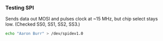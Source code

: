### Testing SPI ###

Sends data out MOSI and pulses clock at ~15 MHz, but chip select stays low. (Checked SS0, SS1, SS2, SS3.)

```bash
echo "Aaron Burr" > /dev/spidev1.0
```

